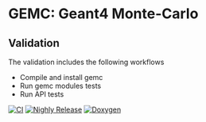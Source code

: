 # GEMC: Geant4 Monte-Carlo 

## Validation

The validation includes the following workflows

- Compile and install gemc
- Run gemc modules tests
- Run API tests


[![CI](https://github.com/gemc/src/actions/workflows/ci.yaml/badge.svg)](https://github.com/gemc/src/actions/workflows/ci.yaml)
[![Nighly Release](https://github.com/gemc/src/actions/workflows/dev_release.yml/badge.svg)](https://github.com/gemc/src/actions/workflows/dev_release.yml)
[![Doxygen](https://github.com/gemc/src/actions/workflows/doxygen.yaml/badge.svg)](https://github.com/gemc/src/actions/workflows/doxygen.yaml)
